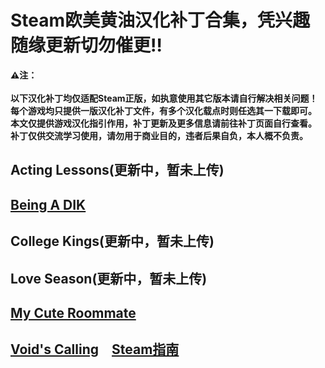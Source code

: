 # Steam欧美黄油汉化补丁合集，凭兴趣随缘更新切勿催更:bangbang:
**:warning:注：<br>
<br>以下汉化补丁均仅适配Steam正版，如执意使用其它版本请自行解决相关问题！
<br>每个游戏均只提供一版汉化补丁文件，有多个汉化载点时则任选其一下载即可。
<br>本文仅提供游戏汉化指引作用，补丁更新及更多信息请前往补丁页面自行查看。
<br>补丁仅供交流学习使用，请勿用于商业目的，违者后果自负，本人概不负责。**
## Acting Lessons(更新中，暂未上传)
## [Being A DIK](https://github.com/Vetoyi/CN_Patch.Being_A_DIK)
## College Kings(更新中，暂未上传)
## Love Season(更新中，暂未上传)
## [My Cute Roommate](https://steamcommunity.com/id/Vetoy/recommended/1276610/)
## [Void's Calling](https://steamcommunity.com/id/Vetoy/recommended/1212020/)　[Steam指南](https://steamcommunity.com/sharedfiles/filedetails/?id=2783923883)

